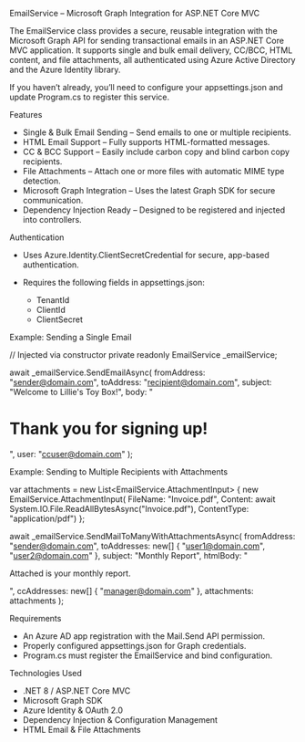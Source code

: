 EmailService – Microsoft Graph Integration for ASP.NET Core MVC

The EmailService class provides a secure, reusable integration with the Microsoft Graph API for sending transactional emails in an ASP.NET Core MVC application. It supports single and bulk email delivery, CC/BCC, HTML content, and file attachments, all authenticated using Azure Active Directory and the Azure Identity library.

If you haven’t already, you’ll need to configure your appsettings.json and update Program.cs to register this service.

Features

* Single & Bulk Email Sending – Send emails to one or multiple recipients.
* HTML Email Support – Fully supports HTML-formatted messages.
* CC & BCC Support – Easily include carbon copy and blind carbon copy recipients.
* File Attachments – Attach one or more files with automatic MIME type detection.
* Microsoft Graph Integration – Uses the latest Graph SDK for secure communication.
* Dependency Injection Ready – Designed to be registered and injected into controllers.

Authentication

* Uses Azure.Identity.ClientSecretCredential for secure, app-based authentication.
* Requires the following fields in appsettings.json:

  * TenantId
  * ClientId
  * ClientSecret

Example: Sending a Single Email

// Injected via constructor
private readonly EmailService \_emailService;

await \_emailService.SendEmailAsync(
fromAddress: "[sender@domain.com](mailto:sender@domain.com)",
toAddress: "[recipient@domain.com](mailto:recipient@domain.com)",
subject: "Welcome to Lillie's Toy Box!",
body: "<h1>Thank you for signing up!</h1>",
user: "[ccuser@domain.com](mailto:ccuser@domain.com)"
);

Example: Sending to Multiple Recipients with Attachments

var attachments = new List\<EmailService.AttachmentInput>
{
new EmailService.AttachmentInput(
FileName: "Invoice.pdf",
Content: await System.IO.File.ReadAllBytesAsync("Invoice.pdf"),
ContentType: "application/pdf")
};

await \_emailService.SendMailToManyWithAttachmentsAsync(
fromAddress: "[sender@domain.com](mailto:sender@domain.com)",
toAddresses: new\[] { "[user1@domain.com](mailto:user1@domain.com)", "[user2@domain.com](mailto:user2@domain.com)" },
subject: "Monthly Report",
htmlBody: "<p>Attached is your monthly report.</p>",
ccAddresses: new\[] { "[manager@domain.com](mailto:manager@domain.com)" },
attachments: attachments
);

Requirements

* An Azure AD app registration with the Mail.Send API permission.
* Properly configured appsettings.json for Graph credentials.
* Program.cs must register the EmailService and bind configuration.

Technologies Used

* .NET 8 / ASP.NET Core MVC
* Microsoft Graph SDK
* Azure Identity & OAuth 2.0
* Dependency Injection & Configuration Management
* HTML Email & File Attachments
